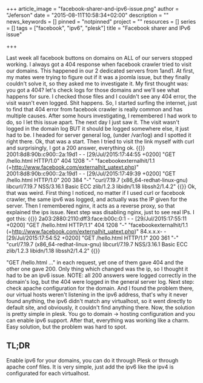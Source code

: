 +++
article_image = "facebook-sharer-and-ipv6-issue.png"
author = "Jeferson"
date = "2015-08-11T10:58:34+02:00"
description = ""
news_keywords = []
pinned = "notpinned"
project = ""
resources = []
series = []
tags = ["facebook", "ipv6", "plesk"]
title = "Facebook sharer and IPv6 issue"

+++

Last week all facebook buttons on domains on ALL of our servers stopped working. I always got a 404 response when facebook crawler tried to visit our domains. This happened in our 2 dedicated servers from 1and1. At first, my mates were trying to figure out if it was a joomla issue, but they finally couldn't solve it, so they asked me to investigate it. My first thought was: you got a 404? let's check logs for those domains and we'll see what happens for sure. I checked those files and I couldn't see any 404 error, the visit wasn't even logged. Shit happens.
So, I started surfing the internet, just to find that 404 error from facebook crawler is really common and has multiple causes. After some hours investigating, I remembered I had work to do, so I let this issue apart. The next day I just saw it. The visit wasn't logged in the domain log BUT it should be logged somewhere else, it just had to be. I headed for server general log, (under /var/log) and I spotted it right there. Ok, that was a start. Then I tried to visit the link myself with curl and surprisingly, I got a 200 answer, everything ok.
{{<highlight sh>}}
2001:8d8:90b:c900::2a:19d1 - - [29/Jul/2015:17:44:55 +0200] "GET /hello.html HTTP/1.0" 404 1208 "-" "facebookexternalhit/1.1 (+http://www.facebook.com/externalhit_uatext.php)"
2001:8d8:90b:c900::2a:19d1 - - [29/Jul/2015:17:49:39 +0200] "GET /hello.html HTTP/1.0" 200 384 "-" "curl/7.19.7 (x86_64-redhat-linux-gnu) libcurl/7.19.7 NSS/3.16.1 Basic ECC zlib/1.2.3 libidn/1.18 libssh2/1.4.2"
{{</highlight>}}
Ok, that was weird. First thing I noticed, no matter if I used curl or facebook crawler, the same ipv6 was logged, and actually was the IP given for the server. Then I remembered nginx, it acts as a reverse proxy, so that explained the ips issue. Next step was disabling nginx, just to see real IPs. I got this:
{{<highlight sh>}}
2a03:2880:2110:dff3:face:b00c:0:1 - - [29/Jul/2015:17:55:11 +0200] "GET /hello.html HTTP/1.1" 404 1208 "-" "facebookexternalhit/1.1 (+http://www.facebook.com/externalhit_uatext.php)"
84.x.x.x- - [29/Jul/2015:17:54:52 +0200] "GET /hello.html HTTP/1.1" 200 361 "-" "curl/7.19.7 (x86_64-redhat-linux-gnu) libcurl/7.19.7 NSS/3.16.1 Basic ECC zlib/1.2.3 libidn/1.18 libssh2/1.4.2"
{{</highlight>}}

"GET /hello.html ..." in each request, yet one of them gave 404 and the other one gave 200. Only thing which changed was the ip, so I thought it had to be an ipv6 issue.
NOTE: all 200 answers were logged correctly in the domain's log, but the 404 were logged in the general server log.
Next step: check apache configuration for the domain. And I found the problem there, our virtual hosts weren't listening in the ipv6 address, that's why it never found anything, the ipv6 didn't match any virtualhost, so it went directly to default site, and obviously, it couldn't find anything there.
Now, the solution is pretty simple in plesk. You go to domain -> hosting configuration and you can enable ipv6 support. After that, everything was working like a charm. Easy solution, but the problem was hard to spot.
## TL;DR
Enable ipv6 for your domains, you can do it through Plesk or through apache conf files. It is very simple, just add the ipv6 like the ipv4 is configurated for each virtualhost.

